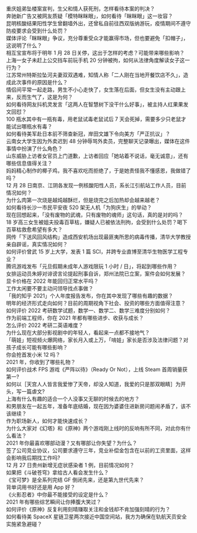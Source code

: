 重庆姐弟坠楼案宣判，生父和情人获死刑，怎样看待本案的判决？  
奔驰新广告又被网友质疑「模特眯眯眼」，如何看待「眯眯眼」这一妆容？  
昆明核酸结果阳性学生曾翻墙外出，还曾私自前往西双版纳游玩，疫情期间不遵守防疫要求会受到什么处罚？  
媒体评论「眯眯眼」争议，充分尊重受众才能赢得市场，但也要避免「扣帽子」，这说明了什么？  
相互宝宣布将于明年 1 月 28 日关停，这出于怎样的考虑？可能带来哪些影响？  
上海一女子未赶上公交挡车前玩手机 20 分钟被拘，如何从法律角度解读女子这一行为？  
江苏常州特斯拉坠河夫妻双双遇难，知情人称「二人刚在当地开餐饮店不久」，造成此次事件的原因是什么？  
情侣间平常一起走路，男生不小心走快了，女生落在后面，但女生没有主动跟上来，反而生气了，这是为何？  
如何看待网友抖机灵发言「这两人在智慧树下没干什么好事」，被主持人红果果发文回怼？  
100 瓶水其中有一瓶有毒，用老鼠试毒老鼠试后 7 天会死掉，需要多少只老鼠才能试出哪瓶水有毒？  
如何看待美军赴日本前不筛查新冠，岸田文雄下令向美方「严正抗议」？  
云南女大学生因为外卖迟到 48 分钟辱骂外卖员，完整聊天记录曝出，媒体在这件事情中扮演了什么角色？  
山东威胁上访者女官员上门道歉，上访者回应「她站着不说话，毫无诚意」，还有哪些信息值得关注？  
妈妈精心制作的椰子鸡，我不喜欢吃而拒绝了，于是她责怪我不懂感恩，我做错了吗？  
12 月 28 日南京、江阴各发现一例核酸阳性人员，系长江引航站工作人员，目前情况如何？  
为什么肉第一次烧是越炖越酥烂，但是烧完之后加热却会越来越老？  
如何看待长沙一市民平安夜 520 架无人机「为狗庆生」的举动？  
现在回想起来，「没有废物的武魂，只有废物的魂师」这句话，真的是对的吗？  
18 岁高三女生被姐夫投毒百草枯，嫌疑人已被依法刑拘，会受到什么处罚？喝下百草枯救愈希望有多大？  
网传「下送风回风结构」造成西安机场出现最匪夷所思的病毒传播，清华大学教授亲自辟谣，真实情况如何？  
如何评价曾武 15 岁上大学，发表 1 篇 SCI，并跨专业直博至清华生物医学工程专业？  
腾讯游戏发布「元旦假期未成年人游戏限玩 1 小时 / 日」，将起到哪些作用？  
女排运动员朱婷对诽谤言论提起刑事自诉，郑州法院已立案，案件会如何发展？  
显卡价格在 2022 年能回归正常水平吗？  
工作太闲要不要主动问领导找点事做？  
「我的知乎 2021」个人年度报告发布，你在其中发现了哪些有趣的数据？  
明年的经济形式走向如何？目前的周期视角下社会、投资的哪些方面值得注意？  
如何评价 2022 考研数学试题，数学一、数学二、数学三难度分别如何？  
作为前端工程师，你在 2021 年都有哪些进步、收获与成长？  
怎么评价 2022 考研二英语难度？  
为什么现在大部分影视剧中的年轻人，看起来一点都不接地气？  
「萌娃」短视频火爆网络，家长月入或上万，「啃娃」家长是否涉及法律问题？对孩子成长可能有哪些影响？  
你会抢首发小米 12 吗？  
2021 年，你收到了哪些礼物？  
如何评价战术 FPS 游戏《严阵以待》（Ready Or Not），上线 Steam 首周销量获第一?  
如何以［天宫人人皆言我爱惨了天帝，却没人知道，我爱的只是那双眼睛］为开头，写一篇虐文?  
上海有什么有趣的适合一个人没事又无聊的时候去的地方？  
和男朋友在一起五年，准备年底结婚，现在因为婆婆住进新房问题闹矛盾了，该不该继续？  
作为职场新人，如何才能快速成长？  
为什么大家对《幻塔》和《原神》两个游戏刚上线时的反响有所不同，对此你有什么看法？  
2021 年你最喜欢哪部动漫？又有哪部让你失望？为什么？  
签了公司竞业协议，公司要求遵守三年，竞业补偿金包含在以前的工资里面，这样会影响我后期找工作吗?  
12 月 27 日贵州新增无症状感染者 1 例，目前情况如何？  
如果把《斗破苍穹》拿给古人看会发生什么？  
《宝可梦》是全系列完结 GF 倒闭先来，还是第九世代先来？  
背单词用书好还是用 App 好？  
《火影忍者》中你最不能接受的设定是什么？  
2021 年有哪些综艺瞬间让你捧腹大笑过？  
如何评价《原神》反复利用刻晴赚取关注和金钱却不肯加强刻晴的行为？  
如何看待美 SpaceX 星链卫星两次接近中国空间站，我方为确保在轨航天员安全实施紧急避碰？  
